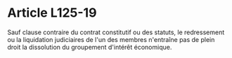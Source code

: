 # Article L125-19

Sauf clause contraire du contrat constitutif ou des statuts, le redressement ou la liquidation judiciaires de l'un des membres n'entraîne pas de plein droit la dissolution du groupement d'intérêt économique.